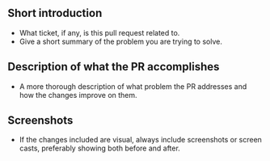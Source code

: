 ## Short introduction
- What ticket, if any, is this pull request related to.
- Give a short summary of the problem you are trying to solve.


## Description of what the PR accomplishes
- A more thorough description of what problem the PR addresses and how the changes improve on them.


## Screenshots
- If the changes included are visual, always include screenshots or screen casts, preferably showing both before and after.
